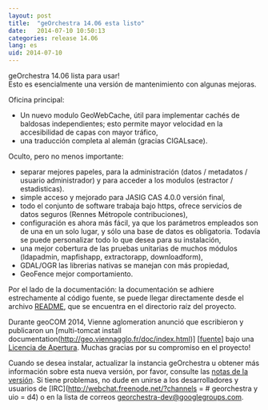 ```yaml
---
layout: post
title:  "geOrchestra 14.06 esta listo"
date:   2014-07-10 10:50:13
categories: release 14.06
lang: es
uid: 2014-07-10
---
```


geOrchestra 14.06 lista para usar!  
Esto es esencialmente una versión de mantenimiento con algunas mejoras.

<!--mas-->

Oficina principal:

 * Un nuevo modulo GeoWebCache, útil para implementar cachés de baldosas independientes; esto permite mayor velocidad en la accesibilidad de capas con mayor tráfico,
 * una traducción completa al alemán (gracias CIGALsace).

Oculto, pero no menos importante:

 * separar mejores papeles, para la administración (datos / metadatos / usuario administrador) y para acceder a los modulos (estractor / estadisticas).
 * simple acceso y mejorado para JASIG CAS 4.0.0 versión final,
 * todo el conjunto de software trabaja bajo https, ofrece servicios de datos seguros (Rennes Métropole contribuciones),
 * configuración es ahora más fácil, ya que los parámetros empleados son de una en un solo lugar, y sólo una base de datos es obligatoria. Todavía se puede personalizar todo lo que desea para su instalación,
 * una mejor cobertura de las pruebas unitarias de muchos módulos (ldapadmin, mapfishapp, extractorapp, downloadform),
 * GDAL/OGR las librerias nativas se manejan con más propiedad,
 * GeoFence mejor comportamiento.

Por el lado de la documentación: la documentación se adhiere estrechamente al código fuente, se puede llegar directamente desde el archivo [README](https://github.com/georchestra/georchestra/blob/14.06/README.md), que se encuentra en el directorio raíz del proyecto. 

Durante geoCOM 2014, Vienne aglomeration anunció que escribieron y publicaron un [multi-tomcat install documentation(http://geo.viennagglo.fr/doc/index.html)] [[fuente](https://github.com/viennagglo/georchestra-doc)] bajo una [Licencia de Apertura](https://github.com/viennagglo/georchestra-doc/blob/master/licence.md). Muchas gracias por su compromiso en el proyecto!

Cuando se desea instalar, actualizar la instancia geOrchestra u obtener más información sobre esta nueva versión, por favor, consulte las [notas de la versión](https://github.com/georchestra/georchestra/blob/14.06/RELEASE_NOTES.md).
Si tiene problemas, no dude en unirse a los desarrolladores y usuarios de [IRC](http://webchat.freenode.net/?channels = # georchestra y uio = d4) o en la lista de correos [georchestra-dev@googlegroups.com](https://groups.google.com/group/georchestra-dev?hl=fr). 
